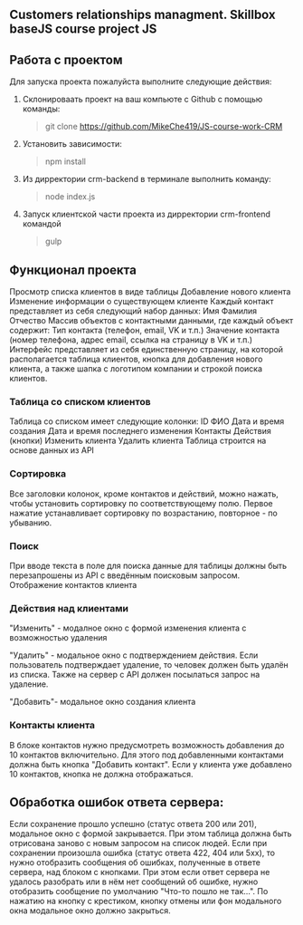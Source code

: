 ## Customers relationships  managment. Skillbox baseJS course project JS 

## Работа с проектом
Для запуска проекта пожалуйста выполните следующие действия:

1. Склонироваать проект на ваш компьюте с Github c помощью команды: 
    >git clone https://github.com/MikeChe419/JS-course-work-CRM

2. Установить зависимости:
    >npm install 

3. Из дирректории crm-backend  в терминале выполнить команду:
    > node index.js

4. Запуск клиентской части проекта из дирректории crm-frontend командой 
    >gulp

## Функционал проекта
Просмотр списка клиентов в виде таблицы
Добавление нового клиента
Изменение информации о существующем клиенте
Каждый контакт представляет из себя следующий набор данных:
Имя
Фамилия
Отчество
Массив объектов с контактными данными, где каждый объект содержит:
Тип контакта (телефон, email, VK и т.п.)
Значение контакта (номер телефона, адрес email, ссылка на страницу в VK и т.п.)
Интерфейс представляет из себя единственную страницу, на которой располагается таблица клиентов, кнопка для добавления нового клиента, а также шапка с логотипом компании и строкой поиска клиентов.


### Таблица со списком клиентов
Таблица со списком  имеет следующие колонки:
ID
ФИО
Дата и время создания
Дата и время последнего изменения
Контакты
Действия (кнопки)
Изменить клиента
Удалить клиента
Таблица  строится на основе данных из API

### Coртировка
Все заголовки колонок, кроме контактов и действий, можно нажать, чтобы установить сортировку по соответствующему полю. Первое нажатие устанавливает сортировку по возрастанию, повторное - по убыванию.

### Поиск
При вводе текста в поле для поиска данные для таблицы должны быть перезапрошены из API с введённым поисковым запросом. 
Отображение контактов клиента

### Действия над клиентами
"Изменить" - модалное окно с формой изменения клиента с возможностью удаления

"Удалить" - модальное окно с подтверждением действия. Если пользователь подтверждает удаление, то человек должен быть удалён из списка. Также на сервер с API должен посылаться запрос на удаление.

"Добавить"- модальное окно создания клиента

### Контакты клиента
В блоке контактов нужно предусмотреть возможность добавления до 10 контактов включительно. Для этого под добавленными контактами должна быть кнопка "Добавить контакт". Если у клиента уже добавлено 10 контактов, кнопка не должна отображаться.


## Обработка ошибок ответа сервера:
Если сохранение прошло успешно (статус ответа 200 или 201), модальное окно с формой закрывается. При этом таблица должна быть отрисована заново с новым запросом на список людей.
Если при сохранении произошла ошибка (статус ответа 422, 404 или 5xx), то нужно отобразить сообщения об ошибках, полученные в ответе сервера, над блоком с кнопками. При этом если ответ сервера не удалось разобрать или в нём нет сообщений об ошибке, нужно отобразить сообщение по умолчанию "Что-то пошло не так...".
По нажатию на кнопку с крестиком, кнопку отмены или фон модального окна модальное окно должно закрыться.
